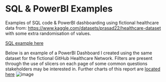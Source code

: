 # SQL & PowerBI Examples
Examples of SQL code & PowerBI dashboarding using fictional healthcare data from: https://www.kaggle.com/datasets/prasad22/healthcare-dataset with some extra randomisation of values.

[SQL example here](health_care_kaggle_queries.sql)

Below is an example of a PowerBI Dashboard I created using the same dataset for the fictional GitHub Healthcare Network. Filters are present through the use of slicers on each page of some common questions stakeholders may be interested in.
Further charts of this report are [located here](github_healthcare_dashboard_example.pdf)
![image](https://github.com/user-attachments/assets/096adaa9-7be5-4393-92d2-b7b6f95afc6b)

